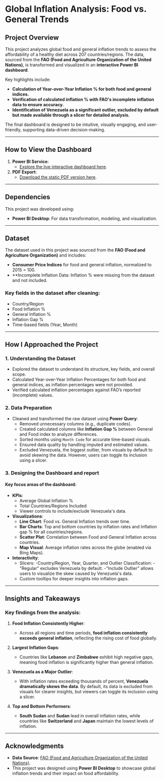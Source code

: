 # **Global Inflation Analysis: Food vs. General Trends**

## **Project Overview**
This project analyzes global food and general inflation trends to assess the affordability of a healthy diet across 207 countries/regions. The data, sourced from the **FAO (Food and Agriculture Organization of the United Nations)**, is transformed and visualized in an **interactive Power BI dashboard**.

Key highlights include:
- **Calculation of Year-over-Year Inflation % for both food and general indices.**
- **Verification of calculated inflation % with FAO's incomplete inflation data to ensure accuracy.**
- **Identification of Venezuela as a significant outlier, excluded by default but made available through a slicer for detailed analysis.**

The final dashboard is designed to be intuitive, visually engaging, and user-friendly, supporting data-driven decision-making.

---

## **How to View the Dashboard**
1. **Power BI Service**:
   - [Explore the live interactive dashboard here](https://app.powerbi.com/view?r=eyJrIjoiZjYyYzJjMWItMjg2OC00Y2VmLWJkOTItNThhZDYzZGQ1MDY5IiwidCI6ImI4NjBiZTJmLTI1ZGMtNDc0ZC1iNzJiLTIxZmQ4YzA0NGRiMCJ9&pageName=b35b204faeea5202239e).
2. **PDF Export**:
   - [Download the static PDF version here]().


---

## **Dependencies**
This project was developed using:
- **Power BI Desktop**: For data transformation, modeling, and visualization.

---

## **Dataset**
The dataset used in this project was sourced from the **FAO (Food and Agriculture Organization)** and includes:
- **Consumer Price Indices** for food and general inflation, normalized to 2015 = 100.
- **Incomplete Inflation Data: Inflation % were missing from the dataset and not included.

### **Key fields in the dataset after cleaning**:
- Country/Region
- Food Inflation %
- General Inflation %
- Inflation Gap %
- Time-based fields (Year, Month)

---

## **How I Approached the Project**

### **1. Understanding the Dataset**
- Explored the dataset to understand its structure, key fields, and overall scope.
- Calculated Year-over-Year Inflation Percentages for both food and general indices, as inflation percentages were not provided.
- Verified calculated inflation percentages against FAO’s reported (incomplete) values.


### **2. Data Preparation**
- Cleaned and transformed the raw dataset using **Power Query**:
  - Removed unnecessary columns (e.g., duplicate codes).
  - Created calculated columns like **Inflation Gap %** between General and Food index to analyze differences.
  - Sorted months using `Month Code` for accurate time-based visuals.
  - Ensured data quality by handling imputed and estimated values.
  - Excluded Venezuela, the biggest outlier, from visuals by default to avoid skewing the data. However, users can toggle its inclusion using a slicer.


### **3. Designing the Dashboard and report**
#### **Key focus areas of the dashboard**:
- **KPIs**:
  - Average Global Inflation %
  - Total Countries/Regions Included
  - Viewer controls to include/exclude Venezuela's data.
- **Visualizations**:
  - **Line Chart**: Food vs. General Inflation trends over time.
  - **Bar Charts**: Top and bottom countries by inflation rates and Inflation gap % for all countries/regions.
  - **Scatter Plot**: Correlation between Food and General Inflation across countries.
  - **Map Visual**: Average inflation rates across the globe (enabled via Bing Maps).
- **Interactivity**:
  - Slicers:
    -Country/Region, Year, Quarter, and Outlier Classification:
            -"Regular" excludes Venezuela by default.
            -"Include Outlier" allows users to visualize the skew caused by Venezuela's data.
  - Custom tooltips for deeper insights into inflation gaps.

---

## **Insights and Takeaways**
### **Key findings from the analysis**:
1. **Food Inflation Consistently Higher**:
   - Across all regions and time periods, **food inflation consistently exceeds general inflation**, reflecting the rising cost of food globally.
   
2. **Largest Inflation Gaps**:
   - Countries like **Lebanon** and **Zimbabwe** exhibit high negative gaps, meaning food inflation is significantly higher than general inflation.
   
3. **Venezuela as a Major Outlier**:
   - With inflation rates exceeding thousands of percent, **Venezuela dramatically skews the data**. By default, its data is excluded from visuals for clearer insights, but viewers can toggle its inclusion using a slicer.

4. **Top and Bottom Performers**:
   - **South Sudan** and **Sudan** lead in overall inflation rates, while countries like **Switzerland** and **Japan** maintain the lowest levels of inflation.

---

## **Acknowledgments**
- **Data Source**: [FAO (Food and Agriculture Organization of the United Nations)](https://www.fao.org/faostat/en/#data/CAHD).
- This project was designed using **Power BI Desktop** to showcase global inflation trends and their impact on food affordability.

